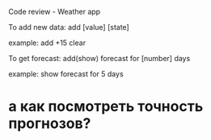 Code review - Weather app

To add new data:
add [value] [state] 

example: add +15 clear

To get forecast:
add(show) forecast for [number] days

example: show forecast for 5 days

# а как посмотреть точность прогнозов?